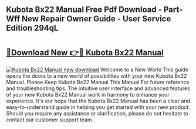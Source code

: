 ## Kubota Bx22 Manual Free Pdf Download - Part-Wff New Repair Owner Guide - User Service Edition 294qL

# <h2><a href="http://bc86614.oget.top/?id=Kubota+Bx22+Manual">🔗Download New 👉🔴 Kubota Bx22 Manual</a></h2>

[![Kubota Bx22 Manual new download](https://i.imgur.com/5g1atiW.png)](http://bc86614.oget.top/?id=Kubota+Bx22+Manual)
Welcome to a New World This guide opens the doors to a new world of possibilities with your new Kubota Bx22 Manual. Please Keep Kubota Bx22 Manual This Manual For future reference and troubleshooting tips. The intuitive user interface and advanced features of your new Kubota Bx22 Manual work in harmony to enhance your experience. It's our hope that the Kubota Bx22 Manual has been a clear and easy-to-understand guide in helping you get started with your new product. Should you require any assistance or clarification, please do not hesitate to contact our customer support team.
